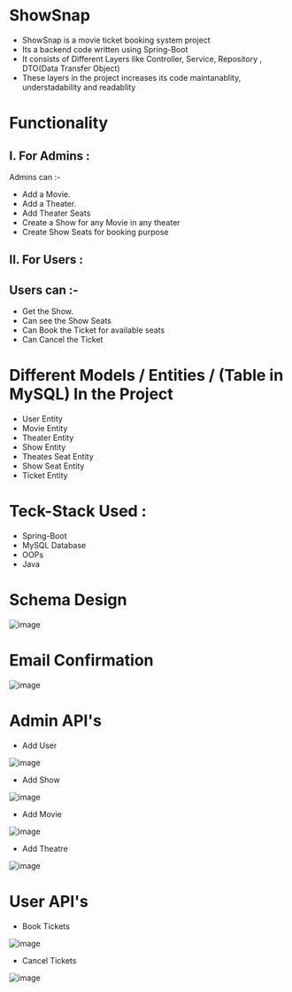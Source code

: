 
# ShowSnap

* ShowSnap is a movie ticket booking system project
* Its a backend code written using Spring-Boot
* It consists of Different Layers like Controller, Service, Repository , DTO(Data Transfer Object)
* These layers in the project increases its code maintanablity, understadability and readablity




# Functionality



## I. For Admins :
 Admins can :-
 - Add a Movie.
- Add a Theater.
- Add Theater Seats
- Create a Show for any Movie in any theater
- Create Show Seats for booking purpose



## II. For Users :

## Users can :-
- Get the Show.
- Can see the Show Seats
- Can Book the Ticket for available seats
- Can Cancel the Ticket 




# Different Models / Entities / (Table in MySQL) In the Project
- User Entity
- Movie Entity
- Theater Entity
- Show Entity
- Theates Seat Entity
- Show Seat Entity
- Ticket Entity



# Teck-Stack Used :
- Spring-Boot
- MySQL Database
- OOPs
- Java


# Schema Design

![image](https://user-images.githubusercontent.com/98727328/223332208-f226112f-69b1-45cc-b4ac-aa48502a11d3.png)







# Email Confirmation

![image](https://user-images.githubusercontent.com/98727328/223327078-c4137928-b2f3-4d24-aa99-933c1746b5c8.png)


# Admin API's

- Add User



 ![image](https://user-images.githubusercontent.com/98727328/223327105-8e999e60-3d65-4213-929c-46b076fab284.png)

- Add Show




 ![image](https://user-images.githubusercontent.com/98727328/223327113-8baf2186-4db1-44bd-8b62-dc7cee182b55.png)

- Add Movie



 ![image](https://user-images.githubusercontent.com/98727328/223327119-e59ed20f-27d3-4acf-8337-b176b1391e8c.png)

- Add Theatre



 ![image](https://user-images.githubusercontent.com/98727328/223327125-4a68bf4d-99a6-4980-b23f-36f35070280a.png)


# User API's

- Book Tickets




![image](https://user-images.githubusercontent.com/98727328/223647561-1b17960c-30d0-469f-a47a-c0275391c5db.png)

- Cancel Tickets




![image](https://user-images.githubusercontent.com/98727328/223647671-f26e013b-e8f1-4e8d-9ef4-67771c1e9192.png)


